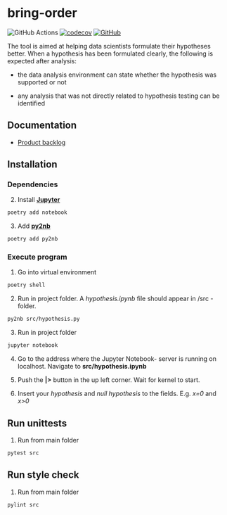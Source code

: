# bring-order
![GitHub Actions](https://github.com/Order-Team/bring-order/workflows/CI/badge.svg)
[![codecov](https://codecov.io/gh/Order-team/bring-order/branch/main/graph/badge.svg?token=e8bdd46f-46b0-410c-820b-84ffca9ca53c)](https://codecov.io/gh/Order-team/bring-order)
[![GitHub](https://img.shields.io/github/license/Order-Team/bring-order)](LICENSE.md)

The tool is aimed at helping data scientists formulate their hypotheses better. When a hypothesis has been formulated clearly, the following is expected after analysis:

- the data analysis environment can state whether the hypothesis was supported or not

- any analysis that was not directly related to hypothesis testing can be identified


## Documentation
* [Product backlog](https://docs.google.com/spreadsheets/d/1xqybqVAUIn4vhW-fBfhInQun7nY-uYH79M6l8oCiAzg/edit#gid=0)

## Installation

### Dependencies 

2. Install [**Jupyter**](https://jupyter.org/install)

```bash
poetry add notebook
```

3. Add [**py2nb**](https://github.com/williamjameshandley/py2nb)

```bash
poetry add py2nb
```

### Execute program

1. Go into virtual environment

```bash
poetry shell
```

2. Run in project folder. A *hypothesis.ipynb* file should appear in /src - folder.

```bash
py2nb src/hypothesis.py
```

3. Run in project folder

```bash
jupyter notebook
```

4. Go to the address where the Jupyter Notebook- server is running on localhost. Navigate to **src/hypothesis.ipynb**


5. Push the **|>** button in the up left corner. Wait for kernel to start. 


6. Insert your *hypothesis* and *null hypothesis* to the fields. E.g. *x=0* and *x>0*



## Run unittests

1. Run from main folder

```bash
pytest src
```

## Run style check

1. Run from main folder

```bash
pylint src
```
